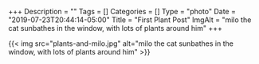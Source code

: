 +++
Description = ""
Tags = []
Categories = []
Type = "photo"
Date = "2019-07-23T20:44:14-05:00"
Title = "First Plant Post"
ImgAlt = "milo the cat sunbathes in the window, with lots of plants around him"
+++

{{< img src="plants-and-milo.jpg" alt="milo the cat sunbathes in the window, with lots of plants around him" >}}
